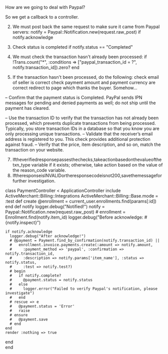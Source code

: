How are we going to deal with Paypal?

So we get a callback to a controller.


2. We must post back the same request to make sure it came from Paypal servers:
notify = Paypal::Notification.new(request.raw_post)
if notify.acknowledge

3. Check status is completed
if notify.status == "Completed"

1. We must check the transaction hasn't already been processed:
if !Trans.count("*", :conditions => ["paypal_transaction_id = ?", notify.transaction_id]).zero?
end

4. If the transaction hasn't been processed, do the following:
check email of seller is correct
check payment amount and payment currency are correct
redirect to page which thanks the buyer. Somehow...




–	Confirm that the payment status is Completed.
PayPal sends IPN messages for pending and denied payments as well; do not ship until the payment has cleared.



–	Use the transaction ID to verify that the transaction has not already been processed, which prevents duplicate transactions from being processed.
Typically, you store transaction IDs in a database so that you know you are only processing unique transactions. –	Validate that the receiver’s email address is registered to you.
This check provides additional protection against fraud. –	Verify that the price, item description, and so on, match the transaction on your website.

7. Iftheverifiedresponsepassesthechecks,takeactionbasedonthevalueofthetxn_type variable if it exists; otherwise, take action based on the value of the reason_code variable.
8. IftheresponseisINVALIDortheresponsecodeisnot200,savethemessageforfurther investigation.



class PaymentController < ApplicationController
  include ActiveMerchant::Billing::Integrations
  ActiveMerchant::Billing::Base.mode = :test
  def create
    @enrollment = current_user.enrollments.find(params[:id])
  end
  def notify
    logger.debug("Notified!")
    notify = Paypal::Notification.new(request.raw_post)
    # enrollment = Enrollment.find(notify.item_id)
    logger.debug("Before acknowledge: #{notify.inspect}")
    
    if notify.acknowledge
      logger.debug("After acknowledge!")
      # @payment = Payment.find_by_confirmation(notify.transaction_id) ||
      #   enrollment.invoice.payments.create(:amount => notify.amount,
      #     :payment_method => 'paypal', :confirmation => notify.transaction_id,
      #     :description => notify.params['item_name'], :status => notify.status,
      #     :test => notify.test?)
      # begin
      #   if notify.complete?
      #     @payment.status = notify.status
      #   else
      #     logger.error("Failed to verify Paypal's notification, please investigate")
      #   end
      # rescue => e
      #   @payment.status = 'Error'
      #   raise
      # ensure
      #   @payment.save
      # end
    end
    render :nothing => true
  end  
end
